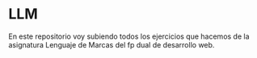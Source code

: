 # LLM
En este repositorio voy subiendo todos los ejercicios que hacemos de la asignatura Lenguaje de Marcas del fp dual de desarrollo web.
